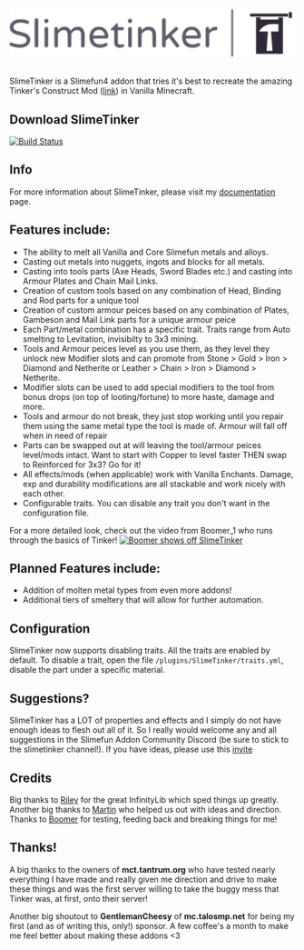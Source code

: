 <p align="center">
<img width="800" src="https://github.com/Sefiraat/SlimeTinker/blob/master/images/logo/logo.svg"><br><br>
</p>

SlimeTinker is a Slimefun4 addon that tries it's best to recreate the amazing Tinker's Construct
Mod ([link](https://www.curseforge.com/minecraft/mc-mods/tinkers-construct)) in Vanilla Minecraft.

## Download SlimeTinker

[![Build Status](https://thebusybiscuit.github.io/builds/Sefiraat/SlimeTinker/master/badge.svg)](https://thebusybiscuit.github.io/builds/Sefiraat/SlimeTinker/master)

## Info

For more information about SlimeTinker, please visit my <a href="https://sefiraat.gitbook.io/docs/slimetinker/basics">documentation</a> page.

## Features include:

* The ability to melt all Vanilla and Core Slimefun metals and alloys.
* Casting out metals into nuggets, ingots and blocks for all metals.
* Casting into tools parts (Axe Heads, Sword Blades etc.) and casting into Armour Plates and Chain Mail Links.
* Creation of custom tools based on any combination of Head, Binding and Rod parts for a unique tool
* Creation of custom armour peices based on any combination of Plates, Gambeson and Mail Link parts for a unique armour
  peice
* Each Part/metal combination has a specific trait. Traits range from Auto smelting to Levitation, invisibilty to 3x3
  mining.
* Tools and Armour peices level as you use them, as they level they unlock new Modifier slots and can promote from
  Stone > Gold > Iron > Diamond and Netherite or Leather > Chain > Iron > Diamond > Netherite.
* Modifier slots can be used to add special modifiers to the tool from bonus drops (on top of looting/fortune) to more
  haste, damage and more.
* Tools and armour do not break, they just stop working until you repair them using the same metal type the tool is made
  of. Armour will fall off when in need of repair
* Parts can be swapped out at will leaving the tool/armour peices level/mods intact. Want to start with Copper to level
  faster THEN swap to Reinforced for 3x3? Go for it!
* All effects/mods (when applicable) work with Vanilla Enchants. Damage, exp and durability modifications are all
  stackable and work nicely with each other.
* Configurable traits. You can disable any trait you don't want in the configuration file.

For a more detailed look, check out the video from Boomer_1 who runs through the basics of Tinker!
[![Boomer shows off SlimeTinker](https://res.cloudinary.com/marcomontalbano/image/upload/v1626509062/video_to_markdown/images/youtube--gAUoxj-h26s-c05b58ac6eb4c4700831b2b3070cd403.jpg)](https://youtu.be/gAUoxj-h26s "Boomer shows off SlimeTinker")

## Planned Features include:

* Addition of molten metal types from even more addons!
* Additional tiers of smeltery that will allow for further automation.

## Configuration

SlimeTinker now supports disabling traits. All the traits are enabled by default. To disable a trait, open the file `/plugins/SlimeTinker/traits.yml`, disable the part under a specific material.

## Suggestions?

SlimeTinker has a LOT of properties and effects and I simply do not have enough ideas to flesh out all of it. So I
really would welcome any and all suggestions in the Slimefun Addon Community Discord (be sure to stick to the
slimetinker channel!). If you have ideas, please use this [invite](https://discord.gg/J4KurMDCKU)

## Credits

Big thanks to [Riley](https://github.com/Mooy1) for the great InfinityLib which sped things up greatly. Another big
thanks to [Martin](https://github.com/martinbrom) who helped us out with ideas and direction. Thanks
to [Boomer](https://www.youtube.com/channel/UC2ZmER18YBRYube-62-JVpA) for testing, feeding back and breaking things for
me!


## Thanks!

A big thanks to the owners of **mct.tantrum.org** who have tested nearly everything I have made and really given me direction and drive to make these things and was the first server willing to take the buggy mess that Tinker was, at first, onto their server!

Another big shoutout to **GentlemanCheesy** of **mc.talosmp.net** for being my first (and as of writing this, only!) sponsor. A few coffee's a month to make me feel better about making these addons <3
